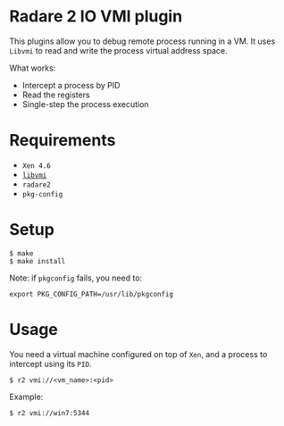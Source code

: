 # Radare 2 IO VMI plugin

This plugins allow you to debug remote process running in a VM.
It uses `Libvmi` to read and write the process virtual address space.

What works:
- Intercept a process by PID
- Read the registers
- Single-step the process execution

# Requirements

- `Xen 4.6`
- [`libvmi`](http://libvmi.com/)
- `radare2`
- `pkg-config`

# Setup

    $ make
    $ make install

Note: if `pkgconfig` fails, you need to:

    export PKG_CONFIG_PATH=/usr/lib/pkgconfig

# Usage

You need a virtual machine configured on top of `Xen`, and a process to intercept using its `PID`.

    $ r2 vmi://<vm_name>:<pid>

Example:

    $ r2 vmi://win7:5344

